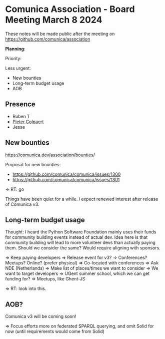 # Comunica Association - Board Meeting March 8 2024

These notes will be made public after the meeting on https://github.com/comunica/association

**Planning**:

Priority:



Less urgent:

- New bounties
- Long-term budget usage
- AOB

## Presence

- Ruben T
- [Pieter Colpaert](https://pietercolpaert.be)
- Jesse

## New bounties

https://comunica.dev/association/bounties/

Proposal for new bounties:
- https://github.com/comunica/comunica/issues/1300
- https://github.com/comunica/comunica/issues/1301

=> RT: go

Things have been quiet for a while.
I expect renewed interest after release of Comunica v3.

## Long-term budget usage

Thought: I heard the Python Software Foundation mainly uses their funds for community building events instead of  actual dev. Idea here is that community building will lead to more volunteer devs than actually paying them. Should we consider the same? Would require aligning with sponsors.

=> Keep paying developers
=> Release event for v3?
=> Conferences? Meetups? Online? (prefer physical)
    => Co-located with conferences
    => Ask NDE (Netherlands)
    => Make list of places/times we want to consider
    => We want to target developers
    => UGent summer school, which we can get funding for?
    => Meetups, like Ghent-JS

=> RT: look into this.

## AOB?

Comunica v3 will be coming soon!

=> Focus efforts more on federated SPARQL querying, and omit Solid for now (until requirements would come from Solid)

